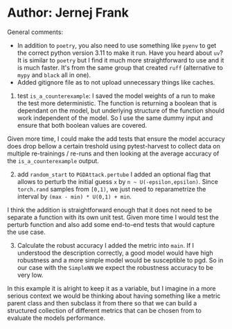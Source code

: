 # Author: Jernej Frank


General comments:
- In addition to `poetry`, you also need to use something like `pyenv` to get the correct
python version 3.11 to make it run. Have you heard about `uv`? It is similar to `poetry`
but I find it much more straightforward to use and it is much faster. It's from the same
group that created `ruff` (alternative to `mypy` and `black` all in one).
- Added gitignore file as to not upload unnecessary things like caches.

1. test `is_a_counterexample`:
I saved the model weights of a run to make the test more deterministic. The function is
returning a boolean that is dependant on the model, but underlying structure of the
function should work independent of the model. So I use the same dummy input and ensure
that both boolean values are covered.

Given more time, I could make the add tests that ensure the model accuracy does drop
bellow a certain treshold using pytest-harvest to collect data on multiple re-trainings 
/ re-runs and then looking at the average accuracy of the `is_a_counterexample` output.

2. add `random_start` to `PGDAttack.pertube`
I added an optional flag that allows to perturb the initial guess `x` by 
`n ~ U(-epsilon,epsilon)`. Since `torch.rand` samples from `[0,1)`, we just need to 
reparametrize the interval by `(max - min) * U(0,1) + min`.

I think the addition is straightforward enough that it does not need to be separate a
function with its own unit test. Given more time I would test the perturb function and 
also add some end-to-end tests that would capture the use case.

3. Calculate the robust accuracy
I added the metric into `main`. If I understood the description correctly, a good model
would have high robustness and a more simple model would be susceptible to pgd. So in 
our case with the `SimpleNN` we expect the robustness accuracy to be very low.

In this example it is alright to keep it as a variable, but I imagine in a more serious
context we would be thinking about having something like a metric parent class and then
subclass it from there so that we can build a structured collection of different metrics
that can be chosen from to evaluate the models performance.